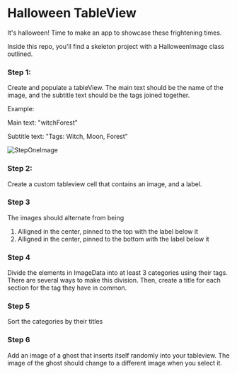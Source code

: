 # Halloween TableView

It's halloween!  Time to make an app to showcase these frightening times.

Inside this repo, you'll find a skeleton project with a HalloweenImage class outlined.  

### Step 1:

Create and populate a tableView.  The main text should be the name of the image, and the subtitle text should be the tags joined together.

Example:

Main text: "witchForest"

Subtitle text: "Tags: Witch, Moon, Forest"

![StepOneImage]()

### Step 2:

Create a custom tableview cell that contains an image, and a label.  

### Step 3

The images should alternate from being

1. Alligned in the center, pinned to the top with the label below it
2. Alligned in the center, pinned to the bottom with the label below it


### Step 4

Divide the elements in ImageData into at least 3 categories using their tags.  There are several ways to make this division.  Then, create a title for each section for the tag they have in common.

### Step 5

Sort the categories by their titles

### Step 6

Add an image of a ghost that inserts itself randomly into your tableview.  The image of the ghost should change to a different image when you select it.